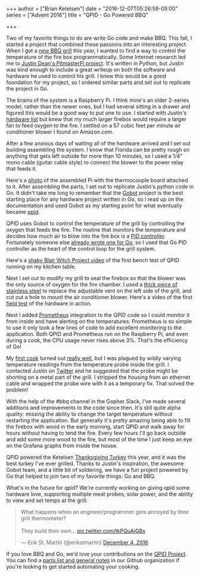 +++
author = ["Brian Ketelsen"]
date = "2016-12-07T05:26:58-05:00"
series = ["Advent 2016"]
title = "QPID - Go Powered BBQ"

+++

Two of my favorite things to do are write Go code and make BBQ.  This fall, I started a project that combined these passions into an interesting project.  When I got a [new BBQ grill](https://myronmixonsmokers.com/h20-water-cookers/) this year, I wanted to find a way to control the temperature of the fire box programmatically.  Some Internet research led me to [Justin Dean's PitmasterPi project](https://github.com/justindean/PitmasterPi).  It's written in Python, but Justin was kind enough to include a great writeup on both the software and hardware he used to control his grill.  I knew this would be a good foundation for my project, so I ordered similar parts and set out to replicate the project in Go.

The brains of the system is a Raspberry Pi.  I think mine's an older 2-series model, rather than the newer ones, but I had several sitting in a drawer and figured this would be a good way to put one to use.  I started with Justin's [hardware list](https://github.com/justindean/PitmasterPi#pitmasterpi-hardware) but knew that my much larger firebox would require a larger fan to feed oxygen to the fire.  I settled on a 57 cubic feet per minute air conditioner blower I found on Amazon.com. 

After a few anxious days of waiting all of the hardware arrived and I set out building assembling the system.  I know that Florida can be pretty rough on anything that gets left outside for more than 10 minutes, so I used a 1/4" mono cable (guitar cable style) to connect the blower to the power relay that feeds it.

Here's a [photo](https://drive.google.com/file/d/1HQN1epsoRWeWiVbuYW6BwYCCLMSCYZY1qQ/view?usp=sharing) of the assembled Pi with the thermocouple board attached to it.  After assembling the parts, I set out to replicate Justin's python code in Go.  It didn't take me long to remember that the [Gobot](http://gobot.io) project is the best starting place for any hardware project written in Go, so I read up on the documentation and used Gobot as my starting point for what eventually became [qpid](https://github.com/bbqgophers/qpid).

QPID uses Gobot to control the temperature of the grill by controlling the oxygen that feeds the fire.  The routine that monitors the temperature and decides how much air to blow into the fire box is a [PID controller](https://en.wikipedia.org/wiki/PID_controller).  Fortunately someone else [already wrote one for Go](https://github.com/felixge/pidctrl), so I used that Go PID controller as the heart of the control loop for the grill system.

Here's a [shaky Blair Witch Project video](https://drive.google.com/file/d/1k-Xoz5JupY0_w_h1_rbpXAqAHwJ8oFywAQ/view?usp=sharing) of the first bench test of QPID running on my kitchen table.

Next I set out to modify my grill to seal the firebox so that the blower was the only source of oxygen for the fire chamber.  I used a [thick piece of stainless steel](https://drive.google.com/file/d/1oJV_x9w0V8HWFJ66l8SPC-IU77L5CYG6Cw/view?usp=sharing) to replace the adjustable vent on the left side of the grill, and cut out a hole to mount the air conditioner blower. Here's a video of the first [field test](https://drive.google.com/file/d/1d9pcQD1ISA0ySs2vaV4fg7Kmd2wNYdLj0Q/view?usp=sharing) of the hardware in action.

Next I added [Prometheus](https://prometheus.io) integration to the QPID code so I could monitor it from inside and have alerting on the temperatures.  Prometheus is so simple to use it only took a few lines of code to add excellent monitoring to the application.  Both QPID and Prometheus run on the Raspberry Pi, and even during a cook, the CPU usage never rises above 3%.  That's the efficiency of Go!

My [first cook](https://drive.google.com/file/d/13Sb7fMmrx6GmWChBfgTCnaJiRPKu4UVJqg/view?usp=sharing) turned out [really well](https://drive.google.com/file/d/1k8OmvgC8AZEmIIN9Fy52J2XEeD9uCUqQiA/view?usp=sharing), but I was plagued by wildly varying temperature readings from the temperature probe inside the grill.  I contacted Justin on [Twitter](https://twitter.com/justinmdean) and he suggested that the probe might be shorting on a metal part of the grill.  I stripped the housing from an ethernet cable and wrapped the probe wire with it as a temporary fix.  That solved the problem!

With the help of the #bbq channel in the Gopher Slack, I've made several additions and improvements to the code since then.  It's still quite alpha quality: missing the ability to change the target temperature without restarting the application.  But generally it's pretty amazing being able to fill the firebox with wood in the early morning, start QPID and walk away for hours without having to tend the fire.  Every few hours I'll go back outside and add some more wood to the fire, but most of the time I just keep an eye on the Grafana graphs from inside the house.

QPID powered the Ketelsen [Thanksgiving Turkey](https://drive.google.com/file/d/12BOndwHK5J86RsvVNedjjC1_kat1-k8lNw/view?usp=sharing) this year, and it was the best turkey I've ever grilled.  Thanks to Justin's inspiration, the awesome Gobot team, and a little bit of soldering, we have a fun project powered by Go that helped to join two of my favorite things: Go and BBQ.

What's in the future for qpid? We're currently working on giving qpid some hardware love, supporting multiple meat probes, solar power, and the ability to view and set temps at the grill:

<blockquote class="twitter-tweet" data-lang="en"><p lang="en" dir="ltr">What happens when an engineer/programmer gets annoyed by their grill thermometer?<br><br>They build their own... <a href="https://t.co/tkPQuAjGBx">pic.twitter.com/tkPQuAjGBx</a></p>&mdash; Erik St. Martin (@erikstmartin) <a href="https://twitter.com/erikstmartin/status/805471375121063936">December 4, 2016</a></blockquote>
<script async src="//platform.twitter.com/widgets.js" charset="utf-8"></script>

If you love BBQ and Go, we'd love your contributions on the [QPID Project](https://github.com/bbqgophers/qpid).  You can find a [parts list and general notes](https://github.com/bbqgophers/links) in our Github organization if you're looking to get started automating your cooking.
